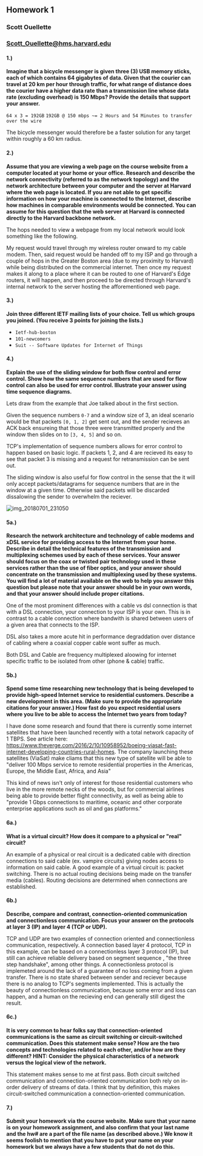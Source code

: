 ## Homework 1
### Scott Ouellette 
### Scott_Ouellette@hms.harvard.edu

#### 1.) 
**Imagine that a bicycle messenger is given three (3) USB memory sticks, each of which contains 64
gigabytes of data. Given that the courier can travel at 20 km per hour through traffic, for what range of
distance does the courier have a higher data rate than a transmission line whose data rate (excluding
overhead) is 150 Mbps? Provide the details that support your answer.**

`64 x 3 = 192GB`
`192GB @ 150 mbps ~= 2 Hours and 54 Minutes to transfer over the wire`

The bicycle messenger would therefore be a faster solution for any target within roughly a 60 km radius.

#### 2.) 
**Assume that you are viewing a web page on the course website from a computer located at your home
or your office. Research and describe the network connectivity (referred to as the network topology) and
the network architecture between your computer and the server at Harvard where the web page is located.
If you are not able to get specific information on how your machine is connected to the Internet, describe
how machines in comparable environments would be connected. You can assume for this question that
the web server at Harvard is connected directly to the Harvard backbone network.**

The hops needed to view a webpage from my local network would look something like the following.

My request would travel through my wireless router onward to my cable modem. Then, said request would be handed off to my ISP and go through a couple of hops in the Greater Boston area (due to my proximity to Harvard) while being distributed on the commercial internet. Then once my request makes it along to a place where it can be routed to one of Harvard's Edge routers, it will happen, and then proceed to be directed through Harvard's internal network to the server hosting the afforementioned web page.


#### 3.) 
**Join three different IETF mailing lists of your choice. Tell us which groups you joined. (You receive
3 points for joining the lists.)**

- `Ietf-hub-boston`
- `101-newcomers`
- `Suit -- Software Updates for Internet of Things`


#### 4.) 
**Explain the use of the sliding window for both flow control and error control. Show how the same
sequence numbers that are used for flow control can also be used for error control. Illustrate your answer
using time sequence diagrams.**

Lets draw from the example that Joe talked about in the first section.

Given the sequence numbers `0-7` and a window size of 3, an ideal scenario would be that packets `[0, 1, 2]` get sent out, and the sender recieves an ACK back ensureing that those three were transmitted properly and the window then slides on to `[3, 4, 5]` and so on. 

TCP's implementation of sequence numbers allows for error control to happen based on basic logic. If packets 1, 2, and 4 are recieved its easy to see that packet 3 is missing and a request for retransmission can be sent out.

The sliding window is also useful for flow control in the sense that the it will only accept packets/datagrams for sequence numbers that are in the window at a given time. Otherwise said packets will be discarded dissalowing the sender to overwhelm the reciever.

![img_20180701_231050](https://user-images.githubusercontent.com/5629547/42143682-70ad1d24-7d84-11e8-8489-6d67fe673858.jpg)

#### 5a.) 
**Research the network architecture and technology of cable modems and xDSL service for providing
access to the Internet from your home. Describe in detail the technical features of the transmission and
multiplexing schemes used by each of these services. Your answer should focus on the coax or
twisted pair technology used in these services rather than the use of fiber optics, and your answer
should concentrate on the transmission and multiplexing used by these systems. You will find a lot
of material available on the web to help you answer this question but please note that your answer should
be in your own words, and that your answer should include proper citations.**

One of the most prominent differences with a cable vs dsl connection is that with a DSL connection, your connection to your ISP is your own. This is in contrast to a cable connection where bandwith is shared between users of a given area that connects to the ISP.

DSL also takes a more acute hit in performance degraddation over distance of cabling where a coaxial copper cable wont suffer as much.

Both DSL and Cable are frequency multiplexed aloowing for internet specific traffic to be isolated from other (phone & cable) traffic.

#### 5b.) 
**Spend some time researching new technology that is being developed to provide high-speed Internet
service to residential customers. Describe a new development in this area. (Make sure to provide the
appropriate citations for your answer.) How fast do you expect residential users where you live to be able
to access the Internet two years from today?**

I have done some research and found that there is currently some internet satellites that have been launched recently with a total network capacity of 1 TBPS. See article here: https://www.theverge.com/2016/2/10/10958952/boeing-viasat-fast-internet-developing-countries-rural-homes. The company launching these satellites (ViaSat) make cliams that this new type of satellite will be able to "deliver 100 Mbps service to remote residential properties in the Americas, Europe, the Middle East, Africa, and Asia"

This kind of news isn't only of interest for those residential customers who live in the more remote necks of the woods, but for commercial airlines being able to provide better flight connectivity, as well as being able to "provide 1 Gbps connections to maritime, oceanic and other corporate enterprise applications such as oil and gas platforms."


#### 6a.) 
**What is a virtual circuit? How does it compare to a physical or "real" circuit?**

An example of a physical or real circuit is a dedicated cable with direction connections to said cable (ex. vampire circuits) giving nodes access to information on said cable. A good example of a virtual circuit is: packet switching. There is no actual routing decisions being made on the transfer media (cables). Routing decisions are determined when connections are established.

#### 6b.) 
**Describe, compare and contrast, connection-oriented communication and connectionless
communication. Focus your answer on the protocols at layer 3 (IP) and layer 4 (TCP or UDP).**

TCP and UDP are two examples of connection oriented and connectionless communication, respectively. A connection based layer 4 protocol, TCP in this example, can be based on a connectionless layer 3 protocol (IP), but still can achieve reliable delivery based on segment sequence , "the three step handshake", among other things. A connectionless protocol is implemeted around the lack of a guarantee of no loss coming from a given transfer. There is no state shared between sender and reciever because there is no analog to TCP's segments implemented. This is actually the beauty of connectionless communication, because some error and loss can happen, and a human on the recieving end can generally still digest the result.

#### 6c.) 
**It is very common to hear folks say that connection-oriented communications is the same as circuit
switching or circuit-switched communication. Does this statement make sense? How are the two
concepts and technologies related to each other, and/or how are they different? HINT: Consider the
physical characteristics of a network versus the logical view of the network.**

This statement makes sense to me at first pass. Both circuit switched communication and connection-oriented communication both rely on in-order delivery of streams of data. I think that by definition, this makes circuit-switched communication a connection-oriented communication.



#### 7.) 
**Submit your homework via the course website. Make sure that your name is on your homework
assignment, and also confirm that your last name and the hw# are a part of the file name (as described
above.) We know it seems foolish to mention that you have to put your name on your homework but we
always have a few students that do not do this.**
